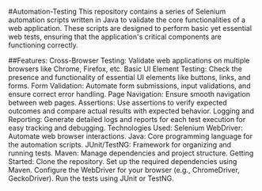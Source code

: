 
#Automation-Testing
This repository contains a series of Selenium automation scripts written in Java to validate the core functionalities of a web application. These scripts are designed to perform basic yet essential web tests, ensuring that the application's critical components are functioning correctly.

##Features:
Cross-Browser Testing: Validate web applications on multiple browsers like Chrome, Firefox, etc.
Basic UI Element Testing: Check the presence and functionality of essential UI elements like buttons, links, and forms.
Form Validation: Automate form submissions, input validations, and ensure correct error handling.
Page Navigation: Ensure smooth navigation between web pages.
Assertions: Use assertions to verify expected outcomes and compare actual results with expected behavior.
Logging and Reporting: Generate detailed logs and reports for each test execution for easy tracking and debugging.
Technologies Used:
Selenium WebDriver: Automate web browser interactions.
Java: Core programming language for the automation scripts.
JUnit/TestNG: Framework for organizing and running tests.
Maven: Manage dependencies and project structure.
Getting Started:
Clone the repository.
Set up the required dependencies using Maven.
Configure the WebDriver for your browser (e.g., ChromeDriver, GeckoDriver).
Run the tests using JUnit or TestNG.

